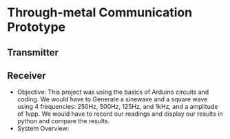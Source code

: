 # Through-metal Communication Prototype

## Transmitter

## Receiver

- Objective: This project was using the basics of Arduino circuits and coding. We would have to Generate a sinewave and a square wave using 4 frequencies: 250Hz, 500Hz, 125Hz, and 1kHz, and a amplitude of 1vpp. We would have to record our readings and display our results in python and compare the results.
- System Overview:
